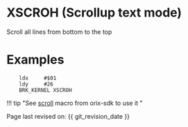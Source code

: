 # XSCROH (Scrollup text mode)

Scroll all lines from bottom to the top

# Examples

```ca65
    ldx     #$01
    ldy     #26
    BRK_KERNEL XSCROH
```

!!! tip "See [scroll](../../../home/orixsdk_macros/scroll) macro from orix-sdk to use it "

Page last revised on: {{ git_revision_date }}
